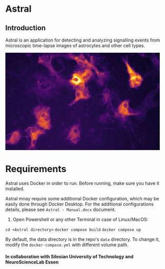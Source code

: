 # Astral

## Introduction

Astral is an application for detecting and analyzing signalling events from microscopic time-lapse images of astrocytes and other cell types.

![Screenshot](cfg/Astral.jpg)


# Requirements

Astral uses Docker in order to run. Before running, make sure you have it installed.

Astral mnay require some additional Docker configuration, which may be easily done through Docker Desktop. For the additional configurations details, please see `Astral - Manual.docx` document.

1. Open Powershell or any other Terminal in case of Linux/MacOS:

```cd <Astral directory>```
```docker compose build```
```docker compose up```

By default, the data directory is in the repo's `data` directory. To change it, modify the `docker-compose.yml` with different volume path.

#### In collaboration with Silesian University of Technology and NeuroScienceLab Essen

